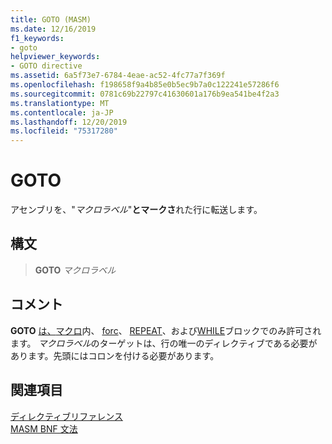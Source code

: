 ```yaml
---
title: GOTO (MASM)
ms.date: 12/16/2019
f1_keywords:
- goto
helpviewer_keywords:
- GOTO directive
ms.assetid: 6a5f73e7-6784-4eae-ac52-4fc77a7f369f
ms.openlocfilehash: f198658f9a4b85e0b5ec9b7a0c122241e57286f6
ms.sourcegitcommit: 0781c69b22797c41630601a176b9ea541be4f2a3
ms.translationtype: MT
ms.contentlocale: ja-JP
ms.lasthandoff: 12/20/2019
ms.locfileid: "75317280"
---
```

# <a name="goto"></a>GOTO

アセンブリを、"_マクロラベル_"**とマークさ**れた行に転送します。

## <a name="syntax"></a>構文

> **GOTO** *マクロラベル*

## <a name="remarks"></a>コメント

**GOTO** [は、](for-masm.md)[マクロ](macro.md)内、 [forc](forc.md)、 [REPEAT](repeat.md)、および[WHILE](while-masm.md)ブロックでのみ許可されます。 *マクロラベル*のターゲットは、行の唯一のディレクティブである必要があります。先頭にはコロンを付ける必要があります。

## <a name="see-also"></a>関連項目

[ディレクティブリファレンス](directives-reference.md)\
[MASM BNF 文法](masm-bnf-grammar.md)
